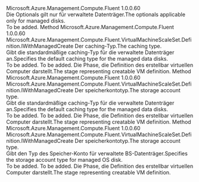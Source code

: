 <Type Name="IWithManagedDiskOptionals" FullName="Microsoft.Azure.Management.Compute.Fluent.VirtualMachineScaleSet.Definition.IWithManagedDiskOptionals">
  <TypeSignature Language="C#" Value="public interface IWithManagedDiskOptionals" />
  <TypeSignature Language="ILAsm" Value=".class public interface auto ansi abstract IWithManagedDiskOptionals" />
  <TypeSignature Language="DocId" Value="T:Microsoft.Azure.Management.Compute.Fluent.VirtualMachineScaleSet.Definition.IWithManagedDiskOptionals" />
  <TypeSignature Language="VB.NET" Value="Public Interface IWithManagedDiskOptionals" />
  <TypeSignature Language="F#" Value="type IWithManagedDiskOptionals = interface" />
  <AssemblyInfo>
    <AssemblyName>Microsoft.Azure.Management.Compute.Fluent</AssemblyName>
    <AssemblyVersion>1.0.0.60</AssemblyVersion>
  </AssemblyInfo>
  <Interfaces />
  <Docs>
    <summary>
            <span data-ttu-id="68bec-101">Die Optionals gilt nur für verwaltete Datenträger.</span><span class="sxs-lookup"><span data-stu-id="68bec-101">The optionals applicable only for managed disks.</span></span>
            </summary>
    <remarks>To be added.</remarks>
  </Docs>
  <Members>
    <Member MemberName="WithDataDiskDefaultCachingType">
      <MemberSignature Language="C#" Value="public Microsoft.Azure.Management.Compute.Fluent.VirtualMachineScaleSet.Definition.IWithManagedCreate WithDataDiskDefaultCachingType (Microsoft.Azure.Management.Compute.Fluent.Models.CachingTypes cachingType);" />
      <MemberSignature Language="ILAsm" Value=".method public hidebysig newslot virtual instance class Microsoft.Azure.Management.Compute.Fluent.VirtualMachineScaleSet.Definition.IWithManagedCreate WithDataDiskDefaultCachingType(valuetype Microsoft.Azure.Management.Compute.Fluent.Models.CachingTypes cachingType) cil managed" />
      <MemberSignature Language="DocId" Value="M:Microsoft.Azure.Management.Compute.Fluent.VirtualMachineScaleSet.Definition.IWithManagedDiskOptionals.WithDataDiskDefaultCachingType(Microsoft.Azure.Management.Compute.Fluent.Models.CachingTypes)" />
      <MemberSignature Language="VB.NET" Value="Public Function WithDataDiskDefaultCachingType (cachingType As CachingTypes) As IWithManagedCreate" />
      <MemberSignature Language="F#" Value="abstract member WithDataDiskDefaultCachingType : Microsoft.Azure.Management.Compute.Fluent.Models.CachingTypes -&gt; Microsoft.Azure.Management.Compute.Fluent.VirtualMachineScaleSet.Definition.IWithManagedCreate" Usage="iWithManagedDiskOptionals.WithDataDiskDefaultCachingType cachingType" />
      <MemberType>Method</MemberType>
      <AssemblyInfo>
        <AssemblyName>Microsoft.Azure.Management.Compute.Fluent</AssemblyName>
        <AssemblyVersion>1.0.0.60</AssemblyVersion>
      </AssemblyInfo>
      <ReturnValue>
        <ReturnType>Microsoft.Azure.Management.Compute.Fluent.VirtualMachineScaleSet.Definition.IWithManagedCreate</ReturnType>
      </ReturnValue>
      <Parameters>
        <Parameter Name="cachingType" Type="Microsoft.Azure.Management.Compute.Fluent.Models.CachingTypes" />
      </Parameters>
      <Docs>
        <param name="cachingType"><span data-ttu-id="68bec-102">Der caching-Typ.</span><span class="sxs-lookup"><span data-stu-id="68bec-102">The caching type.</span></span></param>
        <summary>
            <span data-ttu-id="68bec-103">Gibt die standardmäßige caching-Typ für die verwaltete Datenträger an.</span><span class="sxs-lookup"><span data-stu-id="68bec-103">Specifies the default caching type for the managed data disks.</span></span>
            </summary>
        <returns>To be added.</returns>
        <remarks>To be added.</remarks>
        <return><span data-ttu-id="68bec-104">Die Phase, die Definition des erstellbar virtuellen Computer darstellt.</span><span class="sxs-lookup"><span data-stu-id="68bec-104">The stage representing creatable VM definition.</span></span></return>
      </Docs>
    </Member>
    <Member MemberName="WithDataDiskDefaultStorageAccountType">
      <MemberSignature Language="C#" Value="public Microsoft.Azure.Management.Compute.Fluent.VirtualMachineScaleSet.Definition.IWithManagedCreate WithDataDiskDefaultStorageAccountType (Microsoft.Azure.Management.Compute.Fluent.Models.StorageAccountTypes storageAccountType);" />
      <MemberSignature Language="ILAsm" Value=".method public hidebysig newslot virtual instance class Microsoft.Azure.Management.Compute.Fluent.VirtualMachineScaleSet.Definition.IWithManagedCreate WithDataDiskDefaultStorageAccountType(valuetype Microsoft.Azure.Management.Compute.Fluent.Models.StorageAccountTypes storageAccountType) cil managed" />
      <MemberSignature Language="DocId" Value="M:Microsoft.Azure.Management.Compute.Fluent.VirtualMachineScaleSet.Definition.IWithManagedDiskOptionals.WithDataDiskDefaultStorageAccountType(Microsoft.Azure.Management.Compute.Fluent.Models.StorageAccountTypes)" />
      <MemberSignature Language="VB.NET" Value="Public Function WithDataDiskDefaultStorageAccountType (storageAccountType As StorageAccountTypes) As IWithManagedCreate" />
      <MemberSignature Language="F#" Value="abstract member WithDataDiskDefaultStorageAccountType : Microsoft.Azure.Management.Compute.Fluent.Models.StorageAccountTypes -&gt; Microsoft.Azure.Management.Compute.Fluent.VirtualMachineScaleSet.Definition.IWithManagedCreate" Usage="iWithManagedDiskOptionals.WithDataDiskDefaultStorageAccountType storageAccountType" />
      <MemberType>Method</MemberType>
      <AssemblyInfo>
        <AssemblyName>Microsoft.Azure.Management.Compute.Fluent</AssemblyName>
        <AssemblyVersion>1.0.0.60</AssemblyVersion>
      </AssemblyInfo>
      <ReturnValue>
        <ReturnType>Microsoft.Azure.Management.Compute.Fluent.VirtualMachineScaleSet.Definition.IWithManagedCreate</ReturnType>
      </ReturnValue>
      <Parameters>
        <Parameter Name="storageAccountType" Type="Microsoft.Azure.Management.Compute.Fluent.Models.StorageAccountTypes" />
      </Parameters>
      <Docs>
        <param name="storageAccountType"><span data-ttu-id="68bec-105">Der speicherkontotyp.</span><span class="sxs-lookup"><span data-stu-id="68bec-105">The storage account type.</span></span></param>
        <summary>
            <span data-ttu-id="68bec-106">Gibt die standardmäßige caching-Typ für die verwaltete Datenträger an.</span><span class="sxs-lookup"><span data-stu-id="68bec-106">Specifies the default caching type for the managed data disks.</span></span>
            </summary>
        <returns>To be added.</returns>
        <remarks>To be added.</remarks>
        <return><span data-ttu-id="68bec-107">Die Phase, die Definition des erstellbar virtuellen Computer darstellt.</span><span class="sxs-lookup"><span data-stu-id="68bec-107">The stage representing creatable VM definition.</span></span></return>
      </Docs>
    </Member>
    <Member MemberName="WithOSDiskStorageAccountType">
      <MemberSignature Language="C#" Value="public Microsoft.Azure.Management.Compute.Fluent.VirtualMachineScaleSet.Definition.IWithManagedCreate WithOSDiskStorageAccountType (Microsoft.Azure.Management.Compute.Fluent.Models.StorageAccountTypes accountType);" />
      <MemberSignature Language="ILAsm" Value=".method public hidebysig newslot virtual instance class Microsoft.Azure.Management.Compute.Fluent.VirtualMachineScaleSet.Definition.IWithManagedCreate WithOSDiskStorageAccountType(valuetype Microsoft.Azure.Management.Compute.Fluent.Models.StorageAccountTypes accountType) cil managed" />
      <MemberSignature Language="DocId" Value="M:Microsoft.Azure.Management.Compute.Fluent.VirtualMachineScaleSet.Definition.IWithManagedDiskOptionals.WithOSDiskStorageAccountType(Microsoft.Azure.Management.Compute.Fluent.Models.StorageAccountTypes)" />
      <MemberSignature Language="VB.NET" Value="Public Function WithOSDiskStorageAccountType (accountType As StorageAccountTypes) As IWithManagedCreate" />
      <MemberSignature Language="F#" Value="abstract member WithOSDiskStorageAccountType : Microsoft.Azure.Management.Compute.Fluent.Models.StorageAccountTypes -&gt; Microsoft.Azure.Management.Compute.Fluent.VirtualMachineScaleSet.Definition.IWithManagedCreate" Usage="iWithManagedDiskOptionals.WithOSDiskStorageAccountType accountType" />
      <MemberType>Method</MemberType>
      <AssemblyInfo>
        <AssemblyName>Microsoft.Azure.Management.Compute.Fluent</AssemblyName>
        <AssemblyVersion>1.0.0.60</AssemblyVersion>
      </AssemblyInfo>
      <ReturnValue>
        <ReturnType>Microsoft.Azure.Management.Compute.Fluent.VirtualMachineScaleSet.Definition.IWithManagedCreate</ReturnType>
      </ReturnValue>
      <Parameters>
        <Parameter Name="accountType" Type="Microsoft.Azure.Management.Compute.Fluent.Models.StorageAccountTypes" />
      </Parameters>
      <Docs>
        <param name="accountType"><span data-ttu-id="68bec-108">Der speicherkontotyp.</span><span class="sxs-lookup"><span data-stu-id="68bec-108">The storage account type.</span></span></param>
        <summary>
            <span data-ttu-id="68bec-109">Gibt den Typ des Speicher-Konto für verwaltete BS-Datenträger.</span><span class="sxs-lookup"><span data-stu-id="68bec-109">Specifies the storage account type for managed OS disk.</span></span>
            </summary>
        <returns>To be added.</returns>
        <remarks>To be added.</remarks>
        <return><span data-ttu-id="68bec-110">Die Phase, die Definition des erstellbar virtuellen Computer darstellt.</span><span class="sxs-lookup"><span data-stu-id="68bec-110">The stage representing creatable VM definition.</span></span></return>
      </Docs>
    </Member>
  </Members>
</Type>